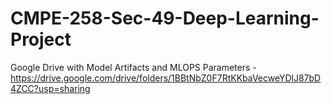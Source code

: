 # CMPE-258-Sec-49-Deep-Learning-Project

Google Drive with Model Artifacts and MLOPS Parameters - https://drive.google.com/drive/folders/1BBtNbZ0F7RtKKbaVecweYDlJ87bD4ZCC?usp=sharing